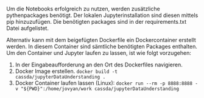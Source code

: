 Um die Notebooks erfolgreich zu nutzen, werden zusätzliche pythenpackages benötigt.
Der lokalen Jupyterinstallation sind diesen mittels pip hinzuzufügen.
Die benötigten packages sind in der requirements.txt Datei aufgelistet.

Alternativ kann mit dem beigefügten Dockerfile ein Dockercontainer erstellt werden.
In diesem Container sind sämtliche benötigten Packages enthalten.
Um den Container und Jupyter laufen zu lassen, ist wie folgt vorzugehen:
1. In der Eingabeaufforderung an den Ort des Dockerfiles navigieren.
2. Docker Image erstellen. `docker build -t cassda/jupyterDataUnderstanding .`
3. Docker Container laufen lassen (Linux): `docker run --rm -p 8888:8888 -v "${PWD}":/home/jovyan/work cassda/jupyterDataUnderstanding`
